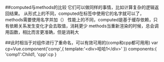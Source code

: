 ##computed与methods的比较
它们可以做同样的事情，比如计算复杂的逻辑返回结果。
从形式上的不同，computed在标签中使用它的名字就可以了，methods需要使用名字并加（）
性能上的不同，computed是基于缓存依赖，只有依赖关系发生变化才会去取值，消耗更少
methods当重新渲染的时候，总会调用函数，相比而言更准确，但是消耗大

##此时相当于对组件进行了重命名，可以有效可用的(comp和cpp都可用用)
var cp=Vue.component('comp',{
        template:'&lt;div&gt;哈哈1&lt;/div&gt;'
})
components:{
            'comp1':Child1,
            'cpp':cp
}